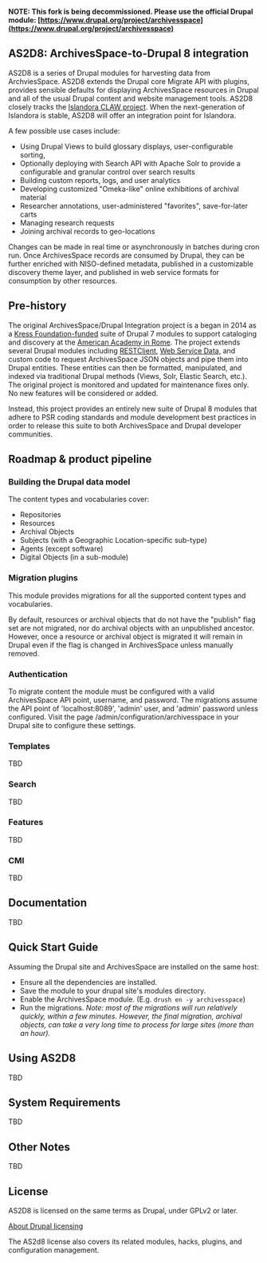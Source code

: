 **NOTE: This fork is being decommissioned. Please use the official Drupal module: [https://www.drupal.org/project/archivesspace](https://www.drupal.org/project/archivesspace)**

## AS2D8: ArchivesSpace-to-Drupal 8 integration
AS2D8 is a series of Drupal modules for harvesting data from ArchviesSpace. AS2D8 extends the Drupal core Migrate API with plugins, provides sensible defaults for displaying ArchivesSpace resources in Drupal and all of the usual Drupal content and website management tools. AS2D8 closely tracks the [Islandora CLAW project](https://github.com/Islandora-CLAW/CLAW). When the next-generation of Islandora is stable, AS2D8 will offer an integration point for Islandora.

A few possible use cases include:
- Using Drupal Views to build glossary displays, user-configurable sorting,
- Optionally deploying with Search API with Apache Solr to provide a configurable and granular control over search results
- Building custom reports, logs, and user analytics
- Developing customized "Omeka-like" online exhibitions of archival material
- Researcher annotations, user-administered "favorites", save-for-later carts
- Managing research requests
- Joining archival records to geo-locations

Changes can be made in real time or asynchronously in batches during cron run. Once ArchivesSpace records are consumed by Drupal, they can be further enriched with NISO-defined metadata, published in a customizable discovery theme layer, and published in web service formats for consumption by other resources.

## Pre-history
The original ArchivesSpace/Drupal Integration project is a began in 2014 as a [Kress Foundation-funded](http://www.kressfoundation.org) suite of Drupal 7 modules to support cataloging and discovery at the [American Academy in Rome](http://dhc.aarome.org). The project extends several Drupal modules including [RESTClient](https://www.drupal.org/project/restclient), [Web Service Data](https://www.drupal.org/project/wsdata), and custom code to request ArchivesSpace JSON objects and pipe them into Drupal entities. These entities can then be formatted, manipulated, and indexed via traditional Drupal methods (Views, Solr, Elastic Search, etc.). The original project is monitored and updated for maintenance fixes only. No new features will be considered or added.

Instead, this project provides an entirely new suite of Drupal 8 modules that adhere to PSR coding standards and module development best practices in order to release this suite to both ArchivesSpace and Drupal developer communities.

## Roadmap & product pipeline
### Building the Drupal data model
The content types and vocabularies cover:
- Repositories
- Resources
- Archival Objects
- Subjects (with a Geographic Location-specific sub-type)
- Agents (except software)
- Digital Objects (in a sub-module)

### Migration plugins
This module provides migrations for all the supported content types and vocabularies.

By default, resources or archival objects that do not have the "publish" flag set are not migrated, nor do archival objects with an unpublished ancestor. However, once a resource or archival object is migrated it will remain in Drupal even if the flag is changed in ArchivesSpace unless manually removed.

### Authentication
To migrate content the module must be configured with a valid ArchivesSpace API point, username, and password. The migrations assume the API point of 'localhost:8089', 'admin' user, and 'admin' password unless configured. Visit the page /admin/configuration/archivesspace in your Drupal site to configure these settings.

### Templates
TBD

### Search
TBD

### Features
TBD

### CMI
TBD

## Documentation
TBD

## Quick Start Guide
Assuming the Drupal site and ArchivesSpace are installed on the same host:
- Ensure all the dependencies are installed.
- Save the module to your drupal site's modules directory.
- Enable the ArchivesSpace module. (E.g. `drush en -y archivesspace`)
- Run the migrations. _Note: most of the migrations will run relatively quickly, within a few minutes. However, the final migration, archival objects, can take a very long time to process for large sites (more than an hour)._

## Using AS2D8
TBD

## System Requirements
TBD

## Other Notes
TBD

## License
AS2D8 is licensed on the same terms as Drupal, under GPLv2 or later.

[About Drupal licensing](https://www.drupal.org/about/licensing)

The AS2d8 license also covers its related modules, hacks, plugins, and configuration management.
